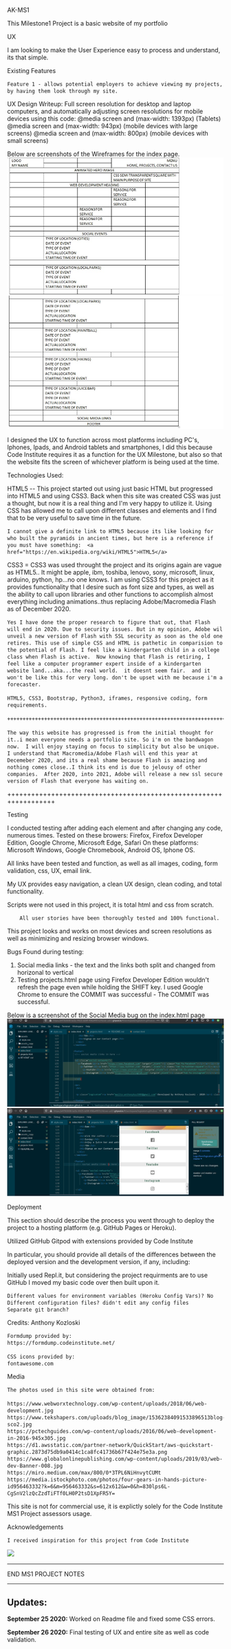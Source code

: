 
AK-MS1

This Milestone1 Project is a basic website of my portfolio

UX

I am looking to make the User Experience easy to process and understand, its that simple.

Existing Features

    Feature 1 - allows potential employers to achieve viewing my projects, by having them look through my site.

UX Design Writeup: Full screen resolution for desktop and laptop computers, and automatically adjusting screen resolutions for mobile devices using this code:
 @media screen and (max-width: 1393px) (Tablets)
 @media screen and (max-width: 943px) (mobile devices with large screens)
 @media screen and (max-width: 800px) (mobile devices with small screens)
 
 Below are screenshots of the Wireframes for the index page.
 ![ScreenShot](wireframe_index_part1.jpg)
 ![ScreenShot](wireframe_index_part2.jpg)

I designed the UX to function across most platforms including PC's, Iphones, Ipads, and Android tablets and smartphones, I did this because Code Institute requires it as a function for the UX Milestone, but also so that the website fits the screen of whichever platform is being used at the time.

Technologies Used:

HTML5 -- This project started out using just basic HTML but progressed into HTML5 and using CSS3. Back when this site was created CSS was just a thought, but now it is a real thing and I'm very happy to utilize it.  Using CSS has allowed me to call upon different classes and elements and I find that to be very useful to save time in the future.

    I cannot give a definite link to HTML5 because its like looking for who built the pyramids in ancient times, but here is a reference if you must have something:  <a href="https://en.wikipedia.org/wiki/HTML5">HTML5</a>

CSS3 = CSS3 was used throught the project and its origins again are vague as HTML5.. It might be apple, ibm, toshiba, lenovo, sony, microsoft, linux, arduino, python, hp...no one knows.  I am using CSS3 for this project as it provides functionality that I desire such as font size and types, as well as the ability to call upon libraries and other functions to accomplish almost everything including animations..thus replacing Adobe/Macromedia Flash as of December 2020.

    Yes I have done the proper research to figure that out, that Flash will end in 2020. Due to security issues. But in my opinion, Adobe wil unveil a new version of Flash with SSL security as soon as the old one retires. This use of simple CSS and HTML is pathetic in comparision to the potential of Flash. I feel like a kindergarten child in a college class when Flash is active.  Now knowing that Flash is retiring, I feel like a computer programmer expert inside of a kindergarten website land...aka...the real world.  it doesnt seem fair.  and it won't be like this for very long. don't be upset with me because i'm a forecaster.

    HTML5, CSS3, Bootstrap, Python3, iframes, responsive coding, form requirements.

    ++++++++++++++++++++++++++++++++++++++++++++++++++++++++++++++++++++++++++++++++++++++++++++
    
    The way this website has progressed is from the initial thought for it..i mean everyone needs a portfolio site. So i'm on the bandwagon now.  I will enjoy staying on focus to simplicity but also be unique.  I understand that Macromedia/Adobe Flash will end this year at Decemeber 2020, and its a real shame because Flash is amazing and nothing comes close..I think its end is due to jelousy of other companies.  After 2020, into 2021, Adobe will release a new ssl secure version of Flash that everyone has waiting on. 
    
   
++++++++++++++++++++++++++++++++++++++++++++++++++++++++++++++++++

Testing

I conducted testing after adding each element and after changing any code, numerous times. Tested on these browers: Firefox, Firefox Developer Edition, Google Chrome, Microsoft Edge, Safari
On these platforms:  Microsoft Windows, Google Chromebook, Android OS, Iphone OS.

All links have been tested and function, as well as all images, coding, form validation, css, UX, email link.

My UX provides easy navigation, a clean UX design, clean coding, and total functionality.

Scripts were not used in this project, it is total html and css from scratch.

        All user stories have been thoroughly tested and 100% functional.


This project looks and works on most devices and screen resolutions as well as minimizing and resizing browser windows.


Bugs Found during testing:
1. Social media links - the text and the links both split and changed from horizonal to vertical
2. Testing projects.html page using Firefox Developer Edition wouldn't refresh the page even while holding the SHIFT key. I used Google Chrome to ensure the COMMIT was successful - The COMMIT was successful.

Below is a screenshot of the Social Media bug on the index.html page
![ScreenShot](index_social_mediaLinks_Bug2.jpg)
![ScreenShot](index_social_mediaLinks_Bug1.jpg)


Deployment

This section should describe the process you went through to deploy the project to a hosting platform (e.g. GitHub Pages or Heroku).

Utilized GitHub Gitpod with extensions provided by Code Institute

In particular, you should provide all details of the differences between the deployed version and the development version, if any, including:

Initially used Repl.it, but considering the project requirments are to use GitHub I moved my basic code over then built upon it.

    Different values for environment variables (Heroku Config Vars)? No
    Different configuration files? didn't edit any config files
    Separate git branch?


Credits: Anthony Kozloski 

    Formdump provided by:
    https://formdump.codeinstitute.net/

    CSS icons provided by:
    fontawesome.com

Media

    The photos used in this site were obtained from:

    https://www.webworxtechnology.com/wp-content/uploads/2018/06/web-development.jpg
    https://www.tekshapers.com/uploads/blog_image/15362384091533896513blog-sco2.jpg
    https://pctechguides.com/wp-content/uploads/2016/06/web-development-in-2016-945x305.jpg
    https://d1.awsstatic.com/partner-network/QuickStart/aws-quickstart-graphic.2873d75db9a0414c1ca8fc41736b67f424e75e3a.png
    https://www.globalonlinepublishing.com/wp-content/uploads/2019/03/web-dev-Banner-008.jpg
    https://miro.medium.com/max/800/0*3TPL6NiHnvytCUMt
    https://media.istockphoto.com/photos/four-gears-in-hands-picture-id956463332?k=6&m=956463332&s=612x612&w=0&h=830lps6L-CgSnV2lzQcZzdTiFTf0LH0P2tsD1XpFR5Y=

This site is not for commercial use, it is explictly solely for the Code Institute MS1 Project assessors usage.

Acknowledgements

    I received inspiration for this project from Code Institute
<img src="https://codeinstitute.s3.amazonaws.com/fullstack/ci_logo_small.png" style="margin: 0;">

*******************************
END MS1 PROJECT NOTES
*******************************

## Updates:

**September 25 2020:** Worked on Readme file and fixed some CSS errors.

**September 26 2020:** Final testing of UX and entire site as well as code validation.
